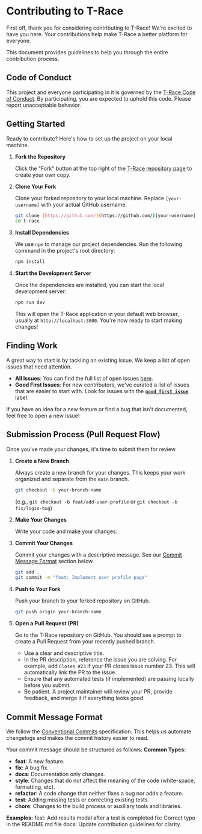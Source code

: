 # Contributing to T-Race

First off, thank you for considering contributing to T-Race! We're excited to have you here. Your contributions help make T-Race a better platform for everyone.

This document provides guidelines to help you through the entire contribution process.

## Code of Conduct

This project and everyone participating in it is governed by the [T-Race Code of Conduct](./CODE_OF_CONDUCT.md). By participating, you are expected to uphold this code. Please report unacceptable behavior.

## Getting Started

Ready to contribute? Here's how to set up the project on your local machine.

1.  **Fork the Repository**

    Click the "Fork" button at the top right of the [T-Race repository page](https://github.com/your-org/t-race) to create your own copy.

2.  **Clone Your Fork**

    Clone your forked repository to your local machine. Replace `[your-username]` with your actual GitHub username.

    ```bash
    git clone [https://github.com/](https://github.com/)[your-username]/t-race.git
    cd t-race
    ```

3.  **Install Dependencies**

    We use `npm` to manage our project dependencies. Run the following command in the project's root directory:

    ```bash
    npm install
    ```

4.  **Start the Development Server**

    Once the dependencies are installed, you can start the local development server:

    ```bash
    npm run dev
    ```

    This will open the T-Race application in your default web browser, usually at `http://localhost:3000`. You're now ready to start making changes!

## Finding Work

A great way to start is by tackling an existing issue. We keep a list of open issues that need attention.

-   **All Issues**: You can find the full list of open issues [here](https://github.com/your-org/t-race/issues).
-   **Good First Issues**: For new contributors, we've curated a list of issues that are easier to start with. Look for issues with the [**`good first issue`**](https://github.com/your-org/t-race/issues?q=is%3Aissue+is%3Aopen+label%3A%22good+first+issue%22) label.

If you have an idea for a new feature or find a bug that isn't documented, feel free to open a new issue!

## Submission Process (Pull Request Flow)

Once you've made your changes, it's time to submit them for review.

1.  **Create a New Branch**

    Always create a new branch for your changes. This keeps your work organized and separate from the `main` branch.

    ```bash
    git checkout -b your-branch-name
    ```
    (e.g., `git checkout -b feat/add-user-profile` or `git checkout -b fix/login-bug`)

2.  **Make Your Changes**

    Write your code and make your changes.

3.  **Commit Your Changes**

    Commit your changes with a descriptive message. See our [Commit Message Format](#commit-message-format) section below.

    ```bash
    git add .
    git commit -m "feat: Implement user profile page"
    ```

4.  **Push to Your Fork**

    Push your branch to your forked repository on GitHub.

    ```bash
    git push origin your-branch-name
    ```

5.  **Open a Pull Request (PR)**

    Go to the T-Race repository on GitHub. You should see a prompt to create a Pull Request from your recently pushed branch.
    -   Use a clear and descriptive title.
    -   In the PR description, reference the issue you are solving. For example, add `Closes #23` if your PR closes issue number 23. This will automatically link the PR to the issue.
    -   Ensure that any automated tests (if implemented) are passing locally before you submit.
    -   Be patient. A project maintainer will review your PR, provide feedback, and merge it if everything looks good.

## Commit Message Format

We follow the [Conventional Commits](https://www.conventionalcommits.org/en/v1.0.0/) specification. This helps us automate changelogs and makes the commit history easier to read.

Your commit message should be structured as follows:
**Common Types:**

-   **feat**: A new feature.
-   **fix**: A bug fix.
-   **docs**: Documentation only changes.
-   **style**: Changes that do not affect the meaning of the code (white-space, formatting, etc).
-   **refactor**: A code change that neither fixes a bug nor adds a feature.
-   **test**: Adding missing tests or correcting existing tests.
-   **chore**: Changes to the build process or auxiliary tools and libraries.

**Examples:**
feat: Add results modal after a test is completed
fix: Correct typo in the README.md file
docs: Update contribution guidelines for clarity